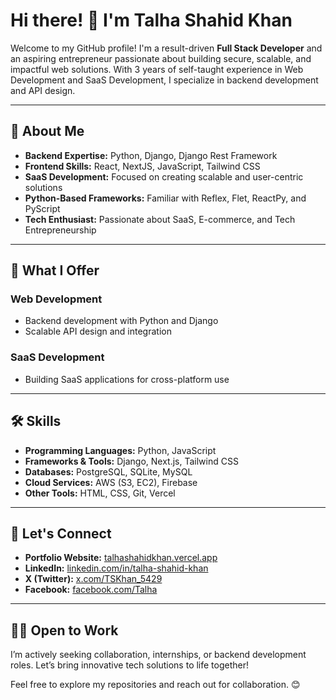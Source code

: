 # Hi there! 👋 I'm Talha Shahid Khan

Welcome to my GitHub profile! I'm a result-driven **Full Stack Developer** and an aspiring entrepreneur passionate about building secure, scalable, and impactful web solutions. With 3 years of self-taught experience in Web Development and SaaS Development, I specialize in backend development and API design.

---

## 🚀 About Me

- **Backend Expertise:** Python, Django, Django Rest Framework
- **Frontend Skills:** React, NextJS, JavaScript, Tailwind CSS
- **SaaS Development:** Focused on creating scalable and user-centric solutions
- **Python-Based Frameworks:** Familiar with Reflex, Flet, ReactPy, and PyScript
- **Tech Enthusiast:** Passionate about SaaS, E-commerce, and Tech Entrepreneurship

---

## 🌟 What I Offer

### Web Development
- Backend development with Python and Django
- Scalable API design and integration

### SaaS Development
- Building SaaS applications for cross-platform use

---

## 🛠️ Skills

- **Programming Languages:** Python, JavaScript
- **Frameworks & Tools:** Django, Next.js, Tailwind CSS
- **Databases:** PostgreSQL, SQLite, MySQL
- **Cloud Services:** AWS (S3, EC2), Firebase
- **Other Tools:** HTML, CSS, Git, Vercel


---

## 🔗 Let's Connect

- **Portfolio Website:** [talhashahidkhan.vercel.app](https://talhashahidkhan.vercel.app)
- **LinkedIn:** [linkedin.com/in/talha-shahid-khan](https://www.linkedin.com/in/talha-shahid-khan)
- **X (Twitter):** [x.com/TSKhan_5429](https://x.com/TSKhan_5429)
- **Facebook:** [facebook.com/Talha](https://www.facebook.com/talhashahidkhan49/)

---

## 👨‍💻 Open to Work
I’m actively seeking collaboration, internships, or backend development roles. Let’s bring innovative tech solutions to life together!

Feel free to explore my repositories and reach out for collaboration. 😊
